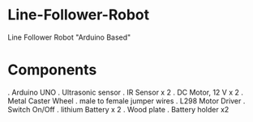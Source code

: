 # Line-Follower-Robot
Line Follower Robot "Arduino Based"
# Components
. Arduino UNO
. Ultrasonic sensor
. IR Sensor x 2
. DC Motor, 12 V x 2
. Metal Caster Wheel
. male to female jumper wires
. L298 Motor Driver
. Switch On/Off
. lithium Battery x 2
. Wood plate
. Battery holder  x2
